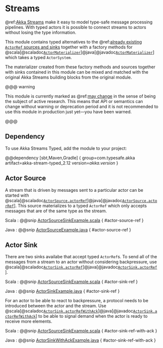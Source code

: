 # Streams

@ref:[Akka Streams](../stream/index.md) make it easy to model type-safe message processing pipelines. With typed actors it is possible to connect streams to actors without losing the type information.

This module contains typed alternatives to the @ref:[already existing `ActorRef` sources and sinks](../stream/stream-integrations.md) together with a factory methods for @scala[@scaladoc[`ActorMaterializer`](akka.stream.typed.ActorMaterializer)]@java[@javadoc[`ActorMaterializer`](akka.stream.typed.ActorMaterializer)] which takes a typed `ActorSystem`.

The materializer created from these factory methods and sources together with sinks contained in this module can be mixed and matched with the original Akka Streams building blocks from the original module.

@@@ warning

This module is currently marked as @ref:[may change](../common/may-change.md) in the sense
  of being the subject of active research. This means that API or semantics can
  change without warning or deprecation period and it is not recommended to use
  this module in production just yet—you have been warned.

@@@

## Dependency

To use Akka Streams Typed, add the module to your project:

@@dependency [sbt,Maven,Gradle] {
  group=com.typesafe.akka
  artifact=akka-stream-typed_2.12
  version=$akka.version$
}

## Actor Source

A stream that is driven by messages sent to a particular actor can be started with @scala[@scaladoc[`ActorSource.actorRef`](akka.stream.typed.scaladsl.ActorSource#actorRef)]@java[@javadoc[`ActorSource.actorRef`](akka.stream.typed.javadsl.ActorSource#actorRef)]. This source materializes to a typed `ActorRef` which only accepts messages that are of the same type as the stream.

Scala
:  @@snip [ActorSourceSinkExample.scala]($akka$/akka-stream-typed/src/test/scala/docs/akka/stream/typed/ActorSourceSinkExample.scala) { #actor-source-ref }

Java
:  @@snip [ActorSourceExample.java]($akka$/akka-stream-typed/src/test/java/docs/akka/stream/typed/ActorSourceExample.java) { #actor-source-ref }


## Actor Sink

There are two sinks availabe that accept typed `ActorRef`s. To send all of the messages from a stream to an actor without considering backpressure, use @scala[@scaladoc[`ActorSink.actorRef`](akka.stream.typed.scaladsl.ActorSink#actorRef)]@java[@javadoc[`ActorSink.actorRef`](akka.stream.typed.javadsl.ActorSink#actorRef)].

Scala
:  @@snip [ActorSourceSinkExample.scala]($akka$/akka-stream-typed/src/test/scala/docs/akka/stream/typed/ActorSourceSinkExample.scala) { #actor-sink-ref }

Java
:  @@snip [ActorSinkExample.java]($akka$/akka-stream-typed/src/test/java/docs/akka/stream/typed/ActorSinkExample.java) { #actor-sink-ref }

For an actor to be able to react to backpressure, a protocol needs to be introduced between the actor and the stream. Use @scala[@scaladoc[`ActorSink.actorRefWithAck`](akka.stream.typed.scaladsl.ActorSink#actorRefWithAck)]@java[@javadoc[`ActorSink.actorRefWithAck`](akka.stream.typed.javadsl.ActorSink#actorRefWithAck)] to be able to signal demand when the actor is ready to receive more elements.

Scala
:  @@snip [ActorSourceSinkExample.scala]($akka$/akka-stream-typed/src/test/scala/docs/akka/stream/typed/ActorSourceSinkExample.scala) { #actor-sink-ref-with-ack }

Java
:  @@snip [ActorSinkWithAckExample.java]($akka$/akka-stream-typed/src/test/java/docs/akka/stream/typed/ActorSinkWithAckExample.java) { #actor-sink-ref-with-ack }
